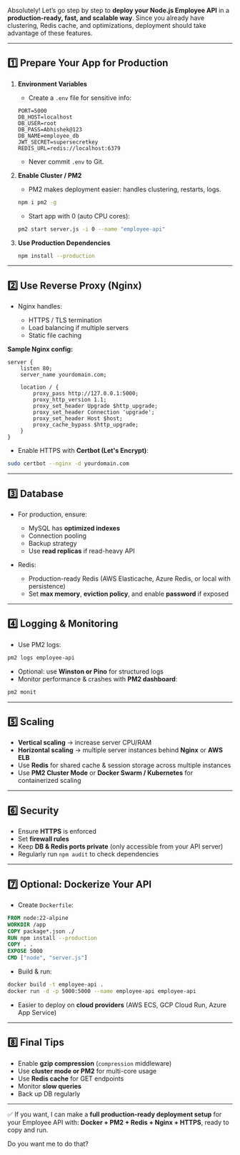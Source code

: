 Absolutely! Let’s go step by step to **deploy your Node.js Employee API** in a **production-ready, fast, and scalable way**. Since you already have clustering, Redis cache, and optimizations, deployment should take advantage of these features.

---

## 1️⃣ **Prepare Your App for Production**

1. **Environment Variables**

   * Create a `.env` file for sensitive info:

   ```env
   PORT=5000
   DB_HOST=localhost
   DB_USER=root
   DB_PASS=Abhishek@123
   DB_NAME=employee_db
   JWT_SECRET=supersecretkey
   REDIS_URL=redis://localhost:6379
   ```

   * Never commit `.env` to Git.

2. **Enable Cluster / PM2**

   * PM2 makes deployment easier: handles clustering, restarts, logs.

   ```bash
   npm i pm2 -g
   ```

   * Start app with 0 (auto CPU cores):

   ```bash
   pm2 start server.js -i 0 --name "employee-api"
   ```

3. **Use Production Dependencies**

   ```bash
   npm install --production
   ```

---

## 2️⃣ **Use Reverse Proxy (Nginx)**

* Nginx handles:

  * HTTPS / TLS termination
  * Load balancing if multiple servers
  * Static file caching

**Sample Nginx config:**

```nginx
server {
    listen 80;
    server_name yourdomain.com;

    location / {
        proxy_pass http://127.0.0.1:5000;
        proxy_http_version 1.1;
        proxy_set_header Upgrade $http_upgrade;
        proxy_set_header Connection 'upgrade';
        proxy_set_header Host $host;
        proxy_cache_bypass $http_upgrade;
    }
}
```

* Enable HTTPS with **Certbot (Let's Encrypt)**:

```bash
sudo certbot --nginx -d yourdomain.com
```

---

## 3️⃣ **Database**

* For production, ensure:

  * MySQL has **optimized indexes**
  * Connection pooling
  * Backup strategy
  * Use **read replicas** if read-heavy API
* Redis:

  * Production-ready Redis (AWS Elasticache, Azure Redis, or local with persistence)
  * Set **max memory**, **eviction policy**, and enable **password** if exposed

---

## 4️⃣ **Logging & Monitoring**

* Use PM2 logs:

```bash
pm2 logs employee-api
```

* Optional: use **Winston or Pino** for structured logs
* Monitor performance & crashes with **PM2 dashboard**:

```bash
pm2 monit
```

---

## 5️⃣ **Scaling**

* **Vertical scaling** → increase server CPU/RAM
* **Horizontal scaling** → multiple server instances behind **Nginx** or **AWS ELB**
* Use **Redis** for shared cache & session storage across multiple instances
* Use **PM2 Cluster Mode** or **Docker Swarm / Kubernetes** for containerized scaling

---

## 6️⃣ **Security**

* Ensure **HTTPS** is enforced
* Set **firewall rules**
* Keep **DB & Redis ports private** (only accessible from your API server)
* Regularly run `npm audit` to check dependencies

---

## 7️⃣ **Optional: Dockerize Your API**

* Create `Dockerfile`:

```dockerfile
FROM node:22-alpine
WORKDIR /app
COPY package*.json ./
RUN npm install --production
COPY . .
EXPOSE 5000
CMD ["node", "server.js"]
```

* Build & run:

```bash
docker build -t employee-api .
docker run -d -p 5000:5000 --name employee-api employee-api
```

* Easier to deploy on **cloud providers** (AWS ECS, GCP Cloud Run, Azure App Service)

---

## 8️⃣ **Final Tips**

* Enable **gzip compression** (`compression` middleware)
* Use **cluster mode or PM2** for multi-core usage
* Use **Redis cache** for GET endpoints
* Monitor **slow queries**
* Back up DB regularly

---

✅ If you want, I can make a **full production-ready deployment setup** for your Employee API with:
**Docker + PM2 + Redis + Nginx + HTTPS**, ready to copy and run.

Do you want me to do that?

